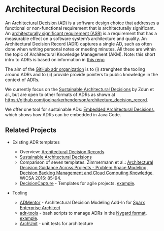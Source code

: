 # Architectural Decision Records

An [Architectural Decision (AD)](https://en.wikipedia.org/wiki/Architectural_decision) is a software design choice that addresses a functional or non-functional requirement that is architecturally significant. 
An [architecturally significant requirement (ASR)](https://en.wikipedia.org/wiki/Architecturally_significant_requirements) is a requirement that has a measurable effect on a software system’s architecture and quality. 
An Architectural Decision Record (ADR) captures a single AD, such as often done when writing personal notes or meeting minutes.
All these are within the topic of Architectural Knowledge Management (AKM). Note: this short intro to ADRs is based on information in [this repo](https://github.com/joelparkerhenderson/architecture_decision_record/blob/01cc3c801b1cc61f82391a0a08986e4145e21c56/README.md)

The aim of the [GitHub adr organization](http://github.com/adr) is to
(i) strenghten the tooling around ADRs and to
(ii) provide provide pointers to public knowledge in the context of ADRs.

We currently focus on the [Sustainable Architectural Decisions](https://www.infoq.com/articles/sustainable-architectural-design-decisions) by Zdun et al., but are open to other formats of ADRs as shown at <https://github.com/joelparkerhenderson/architecture_decision_record>.

We offer one tool for sustainable ADs: [Embedded Architectural Decisions](https://github.com/adr/embedded-adl), which shows how ADRs can be embedded in Java Code.

## Related Projects

- Existing ADR templates 
  - Overview: [Architectural Decision Records](https://github.com/joelparkerhenderson/architecture_decision_record)
  - [Sustainable Architectural Decisions](https://www.infoq.com/articles/sustainable-architectural-design-decisions)
  - Comparison of seven templates: Zimmermann et al.: [Architectural Decision Guidance Across Projects - Problem Space Modeling, Decision Backlog Management and Cloud Computing Knowledge](http://www.ifs.hsr.ch/fileadmin/user_upload/customers/ifs.hsr.ch/Home/projekte/ADMentor-WICSA2015ubmissionv11nc.pdf). WICSA 2015: 85-94. 
  - [DecisionCapture](https://github.com/schubmat/DecisionCapture) - Templates for agile projects. [example](https://github.com/schubmat/DecisionCapture/blob/master/samples/samples_simpleTemplate_secondSprint.md).

- Tooling
  - [ADMentor] - Architectural Decision Modeling Add-In for [Sparx Enterprise Architect](https://www.sparxsystems.de/uml/neweditions/)
  - [adr-tools](https://github.com/npryce/adr-tools) - bash scripts to manage ADRs in the [Nygard format](http://thinkrelevance.com/blog/2011/11/15/documenting-architecture-decisions).
  [example](https://github.com/npryce/adr-tools/blob/master/doc/adr/0002-implement-as-shell-scripts.md).
  - [ArchUnit](https://github.com/TNG/ArchUnit) - unit tests for architecture

  [ADMentor]: https://www.ifs.hsr.ch/index.php?id=13201&L=4

